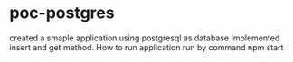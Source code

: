 # poc-postgres

created a smaple application using postgresql as database
Implemented insert and get method.
How to run application
run by command npm start
